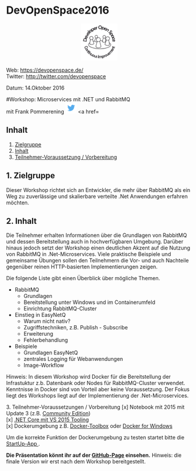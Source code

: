 # DevOpenSpace2016

<p align="center"><img src="images/logo_devspace.png" width=100/></p>

Web: https://devopenspace.de/  
Twitter: http://twitter.com/devopenspace

Datum: 14.Oktober 2016

#Workshop: Microservices mit .NET und RabbitMQ  
mit Frank Pommerening <a href="https://twitter.com/fpommerening"><img src="images/TwitterLogo.png" alt="Follow @fpommerening" width=30/></a> <a href=

## Inhalt
1. [Zielgruppe](#zielgruppe)
2. [Inhalt](#inhalt)
3. [Teilnehmer-Voraussetzung / Vorbereitung](#voraussetzungen)

<a name="zielgruppe"></a>
## 1. Zielgruppe
Dieser Workshop richtet sich an Entwickler, die mehr über RabbitMQ als ein Weg zu zuverlässige und skalierbare verteilte .Net Anwendungen erfahren möchten.

 <a name="themen"></a>
## 2. Inhalt
Die Teilnehmer erhalten Informationen über die Grundlagen von RabbitMQ und dessen Bereitstellung auch in hochverfügbaren Umgebung. Darüber hinaus jedoch setzt der Workshop einen 
deutlichen Akzent auf die Nutzung von RabbitMQ in .Net-Microservices. Viele praktische Beispiele und gemeinsame Übungen sollen den Teilnehmern die Vor- 
und auch Nachteile gegenüber reinen HTTP-basierten Implementierungen zeigen.

Die folgende Liste gibt einen Überblick über mögliche Themen.
- RabbitMQ
   - Grundlagen
   - Bereitstellung unter Windows und im Containerumfeld
   - Einrichtung RabbitMQ-Cluster
- Einstieg in EasyNetQ
   - Warum nicht nativ?
   - Zugriffstechniken, z.B. Publish - Subscribe
   - Erweiterung
   - Fehlerbehandlung
- Beispiele
   - Grundlagen EasyNetQ
   - zentrales Logging für Webanwendungen
   - Image-Workflow

Hinweis: In diesem Workshop wird Docker für die Bereitstellung der Infrastuktur z.b. Datenbank oder Nodes für RabbitMQ-Cluster verwendet. Kenntnisse in Docker sind von Vorteil aber keine Voraussetzung.
Der Fokus liegt des Workshops liegt auf der Implementierung der .Net-Microservices.

<a name="voraussetzungen"></a>
3. Teilnehmer-Voraussetzungen / Vorbereitung
[x] Notebook mit 2015 mit Update 3 (z.B. <a href="https://www.visualstudio.com/de-de/downloads/download-visual-studio-vs.aspx">Community Edition</a>)<br/>
[x] <a href="https://www.microsoft.com/net/core">.NET Core mit VS 2015 Tooling</a></br>
[x] Dockerumgebung z.B. <a href="https://www.docker.com/products/docker-toolbox">Docker-Toolbox</a> oder <a href="https://docs.docker.com/docker-for-windows/"> Docker for Windows</a>

Um die korrekte Funktion der Dockerumgebung zu testen startet bitte die <a href="startupApp.md" > StartUp-App </a>.

<b>Die Präsentation könnt ihr auf der <a href="http://fpommerening.github.io/DevOpenSpace2016/index.html">GitHub-Page</a> einsehen.</b>
Hinweis: die finale Version wir erst nach dem Workshop bereitgestellt.